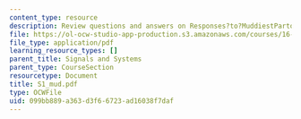 ```yaml
---
content_type: resource
description: Review questions and answers on Responses?to?MuddiestPartoftheLecture?Cards.
file: https://ol-ocw-studio-app-production.s3.amazonaws.com/courses/16-01-unified-engineering-i-ii-iii-iv-fall-2005-spring-2006/099bb889a363d3f66723ad16038f7daf_S1_mud.pdf
file_type: application/pdf
learning_resource_types: []
parent_title: Signals and Systems
parent_type: CourseSection
resourcetype: Document
title: S1_mud.pdf
type: OCWFile
uid: 099bb889-a363-d3f6-6723-ad16038f7daf
---
```

